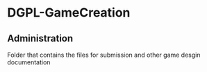 # DGPL-GameCreation
## Administration
 Folder that contains the files for submission and other game desgin documentation
 

